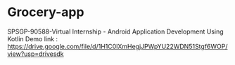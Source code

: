 # Grocery-app

SPSGP-90588-Virtual Internship - Android Application Development Using Kotlin
Demo link :
https://drive.google.com/file/d/1H1C0lXmHegjJPWpYU22WDN51Stgf6WOP/view?usp=drivesdk
